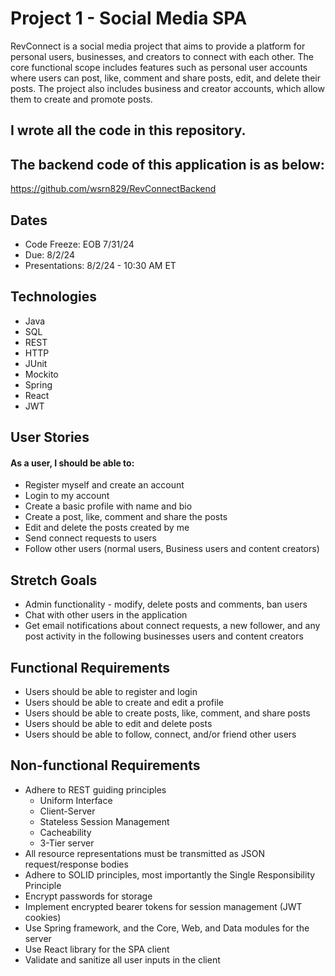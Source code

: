 # Project 1 - Social Media SPA
RevConnect is a social media project that aims to provide a platform for personal users, businesses, and creators to
connect with each other. The core functional scope includes features such as personal user accounts where users can post, like,
comment and share posts, edit, and delete their posts. The project also includes business and creator accounts, which allow
them to create and promote posts.

## I wrote all the code in this repository.
## The backend code of this application is as below:
https://github.com/wsrn829/RevConnectBackend

## Dates
 - Code Freeze: EOB 7/31/24
 - Due: 8/2/24
 - Presentations: 8/2/24 - 10:30 AM ET

## Technologies
 - Java
 - SQL
 - REST
 - HTTP
 - JUnit
 - Mockito
 - Spring
 - React
 - JWT

## User Stories
#### As a user, I should be able to:
 - Register myself and create an account
 - Login to my account
 - Create a basic profile with name and bio
 - Create a post, like, comment and share the posts
 - Edit and delete the posts created by me
 - Send connect requests to users
 - Follow other users (normal users, Business users and content creators)

## Stretch Goals
 - Admin functionality - modify, delete posts and comments, ban users
 - Chat with other users in the application
 - Get email notifications about connect requests, a new follower, and any post activity in the following businesses users and content creators

## Functional Requirements
 - Users should be able to register and login
 - Users should be able to create and edit a profile
 - Users should be able to create posts, like, comment, and share posts
 - Users should be able to edit and delete posts
 - Users should be able to follow, connect, and/or friend other users

## Non-functional Requirements
 - Adhere to REST guiding principles
   - Uniform Interface
   - Client-Server
   - Stateless Session Management
   - Cacheability
   - 3-Tier server
 - All resource representations must be transmitted as JSON request/response bodies
 - Adhere to SOLID principles, most importantly the Single Responsibility Principle
 - Encrypt passwords for storage
 - Implement encrypted bearer tokens for session management (JWT cookies)
 - Use Spring framework, and the Core, Web, and Data modules for the server
 - Use React library for the SPA client
 - Validate and sanitize all user inputs in the client

